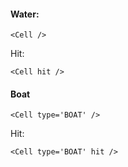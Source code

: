 #### Water:

```
<Cell />
```

Hit:

```
<Cell hit />
```

#### Boat

```
<Cell type='BOAT' />
```

Hit:

```
<Cell type='BOAT' hit />
```
